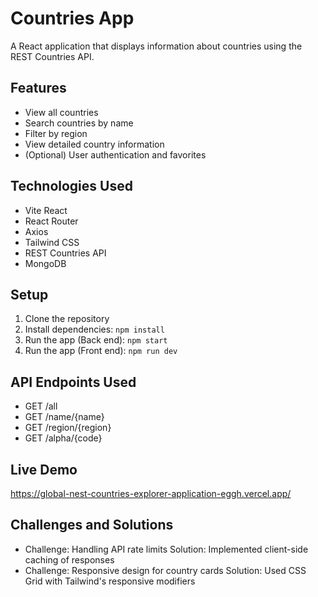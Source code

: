# Countries App

A React application that displays information about countries using the REST Countries API.

## Features
- View all countries
- Search countries by name
- Filter by region
- View detailed country information
- (Optional) User authentication and favorites

## Technologies Used
- Vite React
- React Router
- Axios
- Tailwind CSS
- REST Countries API
- MongoDB

## Setup
1. Clone the repository
2. Install dependencies: `npm install`
3. Run the app (Back end): `npm start`
4. Run the app (Front end): `npm run dev`

## API Endpoints Used
- GET /all
- GET /name/{name}
- GET /region/{region}
- GET /alpha/{code}

## Live Demo
https://global-nest-countries-explorer-application-eggh.vercel.app/

## Challenges and Solutions
- Challenge: Handling API rate limits
  Solution: Implemented client-side caching of responses
- Challenge: Responsive design for country cards
  Solution: Used CSS Grid with Tailwind's responsive modifiers